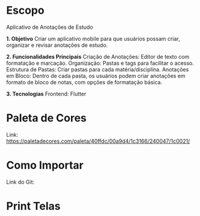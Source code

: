 # Escopo

Aplicativo de Anotações de Estudo

**1. Objetivo**
Criar um aplicativo mobile para que usuários possam criar, organizar e revisar anotações de estudo.

**2. Funcionalidades Principais**
Criação de Anotações: Editor de texto com formatação e marcação.
Organização: Pastas e tags para facilitar o acesso.
Estrutura de Pastas: Criar pastas para cada matéria/disciplina.
Anotações em Bloco: Dentro de cada pasta, os usuários podem criar anotações em formato de bloco de notas, com opções de formatação básica.

**3. Tecnologias**
Frontend: Flutter

# Paleta de Cores

Link: https://paletadecores.com/paleta/40ffdc/00a9d4/1c3166/240047/1c0021/

# Como Importar

Link do Git: 

# Print Telas


